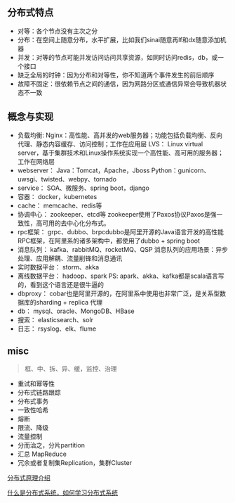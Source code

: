 ## 分布式特点
* 对等：各个节点没有主次之分
* 分布：在空间上随意分布，水平扩展，比如我们sinai随意再lf和dx随意添加机器
* 并发：对等的节点可能并发访问访问共享资源，如同时访问redis，db，或一个接口
* 缺乏全局的时钟：因为分布和对等性，你不知道两个事件发生的前后顺序
* 故障不固定：很依赖节点之间的通信，因为网路分区或通信异常会导致机器状态不一致

## 概念与实现
* 负载均衡:    Nginx：高性能、高并发的web服务器；功能包括负载均衡、反向代理、静态内容缓存、访问控制；工作在应用层 
              LVS： Linux virtual server，基于集群技术和Linux操作系统实现一个高性能、高可用的服务器；工作在网络层
* webserver： Java：Tomcat，Apache，Jboss
              Python：gunicorn、uwsgi、twisted、webpy、tornado
* service：    SOA、微服务、spring boot，django
* 容器：       docker，kubernetes
* cache：      memcache、redis等
* 协调中心：    zookeeper、etcd等 zookeeper使用了Paxos协议Paxos是强一致性，高可用的去中心化分布式。
* rpc框架：     grpc、dubbo、brpcdubbo是阿里开源的Java语言开发的高性能RPC框架，在阿里系的诸多架构中，都使用了dubbo + spring boot
* 消息队列：    kafka、rabbitMQ、rocketMQ、QSP 消息队列的应用场景：异步处理、应用解耦、流量削锋和消息通讯
* 实时数据平台： storm、akka
* 离线数据平台： hadoop、spark PS: apark、akka、kafka都是scala语言写的，看到这个语言还是很牛逼的
* dbproxy：     cobar也是阿里开源的，在阿里系中使用也非常广泛，是关系型数据库的sharding + replica 代理
* db：          mysql、oracle、MongoDB、HBase
* 搜索：        elasticsearch、solr
* 日志：        rsyslog、elk、flume

## misc
> 框、中、拆、异、缓，监控、治理

* 重试和幂等性
* 分布式链路跟踪
* 分布式事务
* 一致性哈希
* 熔断
* 限流、降级
* 流量控制
* 分而治之，分片partition
* 汇总 MapReduce
* 冗余或者复制集Replication，集群Cluster


[分布式原理介绍](https://blog.csdn.net/elricboa/article/details/78698197)

[什么是分布式系统，如何学习分布式系统](https://www.cnblogs.com/xybaby/p/7787034.html)


